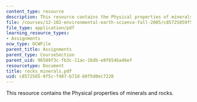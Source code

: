 ```yaml
---
content_type: resource
description: This resource contains the Physical properties of minerals and rocks.
file: /courses/12-102-environmental-earth-science-fall-2005/c85725859f5cf487b72db0f5d0ec7228_rocks_minerals.pdf
file_type: application/pdf
learning_resource_types:
- Assignments
ocw_type: OCWFile
parent_title: Assignments
parent_type: CourseSection
parent_uid: 96589f3c-fb3c-11ac-16db-e8f654ba46ef
resourcetype: Document
title: rocks_minerals.pdf
uid: c8572585-9f5c-f487-b72d-b0f5d0ec7228
---
```

This resource contains the Physical properties of minerals and rocks.

